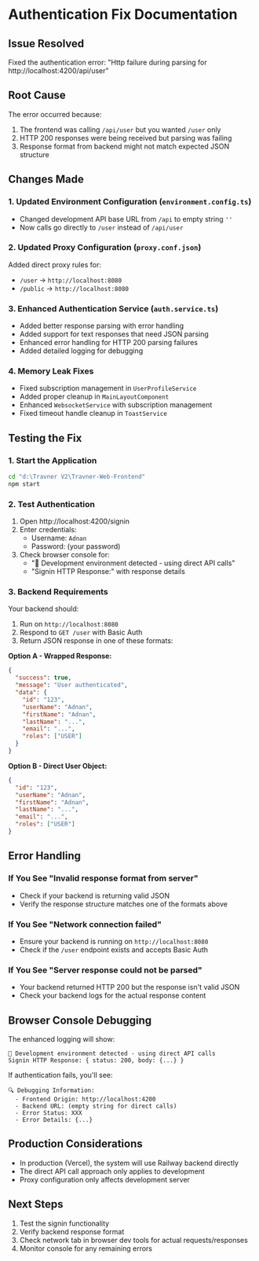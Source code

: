 # Authentication Fix Documentation

## Issue Resolved

Fixed the authentication error: "Http failure during parsing for http://localhost:4200/api/user"

## Root Cause

The error occurred because:

1. The frontend was calling `/api/user` but you wanted `/user` only
2. HTTP 200 responses were being received but parsing was failing
3. Response format from backend might not match expected JSON structure

## Changes Made

### 1. Updated Environment Configuration (`environment.config.ts`)

- Changed development API base URL from `/api` to empty string `''`
- Now calls go directly to `/user` instead of `/api/user`

### 2. Updated Proxy Configuration (`proxy.conf.json`)

Added direct proxy rules for:

- `/user` → `http://localhost:8080`
- `/public` → `http://localhost:8080`

### 3. Enhanced Authentication Service (`auth.service.ts`)

- Added better response parsing with error handling
- Added support for text responses that need JSON parsing
- Enhanced error handling for HTTP 200 parsing failures
- Added detailed logging for debugging

### 4. Memory Leak Fixes

- Fixed subscription management in `UserProfileService`
- Added proper cleanup in `MainLayoutComponent`
- Enhanced `WebsocketService` with subscription management
- Fixed timeout handle cleanup in `ToastService`

## Testing the Fix

### 1. Start the Application

```bash
cd "d:\Travner V2\Travner-Web-Frontend"
npm start
```

### 2. Test Authentication

1. Open http://localhost:4200/signin
2. Enter credentials:
   - Username: `Adnan`
   - Password: (your password)
3. Check browser console for:
   - "🔧 Development environment detected - using direct API calls"
   - "Signin HTTP Response:" with response details

### 3. Backend Requirements

Your backend should:

1. Run on `http://localhost:8080`
2. Respond to `GET /user` with Basic Auth
3. Return JSON response in one of these formats:

**Option A - Wrapped Response:**

```json
{
  "success": true,
  "message": "User authenticated",
  "data": {
    "id": "123",
    "userName": "Adnan",
    "firstName": "Adnan",
    "lastName": "...",
    "email": "...",
    "roles": ["USER"]
  }
}
```

**Option B - Direct User Object:**

```json
{
  "id": "123",
  "userName": "Adnan",
  "firstName": "Adnan",
  "lastName": "...",
  "email": "...",
  "roles": ["USER"]
}
```

## Error Handling

### If You See "Invalid response format from server"

- Check if your backend is returning valid JSON
- Verify the response structure matches one of the formats above

### If You See "Network connection failed"

- Ensure your backend is running on `http://localhost:8080`
- Check if the `/user` endpoint exists and accepts Basic Auth

### If You See "Server response could not be parsed"

- Your backend returned HTTP 200 but the response isn't valid JSON
- Check your backend logs for the actual response content

## Browser Console Debugging

The enhanced logging will show:

```
🔧 Development environment detected - using direct API calls
Signin HTTP Response: { status: 200, body: {...} }
```

If authentication fails, you'll see:

```
🔍 Debugging Information:
  - Frontend Origin: http://localhost:4200
  - Backend URL: (empty string for direct calls)
  - Error Status: XXX
  - Error Details: {...}
```

## Production Considerations

- In production (Vercel), the system will use Railway backend directly
- The direct API call approach only applies to development
- Proxy configuration only affects development server

## Next Steps

1. Test the signin functionality
2. Verify backend response format
3. Check network tab in browser dev tools for actual requests/responses
4. Monitor console for any remaining errors
